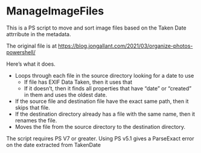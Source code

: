 # ManageImageFiles
This is a PS script to move and sort image files based on the Taken Date attrribute in the metadata.

The original file is at https://blog.jongallant.com/2021/03/organize-photos-powershell/

Here’s what it does.

+ Loops through each file in the source directory looking for a date to use
    + If file has EXIF Data Taken, then it uses that
    + If it doesn’t, then it finds all properties that have “date” or “created” in them and uses the oldest date.
 + If the source file and destination file have the exact same path, then it skips that file.
 + If the destination directory already has a file with the same name, then it renames the file.
 + Moves the file from the source directory to the destination directory.

The script requires PS V7 or greater. Using PS v5.1 gives a ParseExact error on the date extracted from TakenDate
